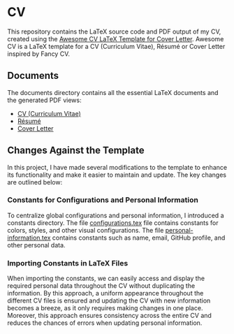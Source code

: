 # CV

This repository contains the LaTeX source code and PDF output of my CV, created using the [Awesome CV LaTeX Template for Cover Letter](https://github.com/posquit0/Awesome-CV). Awesome CV is a LaTeX template for a CV (Curriculum Vitae), Résumé or Cover Letter inspired by Fancy CV.

## Documents

The documents directory contains all the essential LaTeX documents and the generated PDF views:

- [CV (Curriculum Vitae)](https://github.com/thisisfrey/CV/blob/main/documents/cv.pdf)
- [Résumé](https://github.com/thisisfrey/CV/blob/main/documents/resume.pdf)
- [Cover Letter](https://github.com/thisisfrey/CV/blob/main/documents/coverletter.pdf)

## Changes Against the Template

In this project, I have made several modifications to the template to enhance its functionality and make it easier to maintain and update. The key changes are outlined below:

### Constants for Configurations and Personal Information
To centralize global configurations and personal information, I introduced a constants directory. The file [configurations.tex](https://github.com/thisisfrey/CV/blob/main/documents/constants/configurations.tex) file contains constants for colors, styles, and other visual configurations. The file [personal-information.tex](https://github.com/thisisfrey/CV/blob/main/documents/constants/personal-information.tex) contains constants such as name, email, GitHub profile, and other personal data.

### Importing Constants in LaTeX Files
When importing the constants, we can easily access and display the required personal data throughout the CV without duplicating the information. By this approach, a uniform appearance throughout the different CV files is ensured and updating the CV with new information becomes a breeze, as it only requires making changes in one place. Moreover, this approach ensures consistency across the entire CV and reduces the chances of errors when updating personal information.

